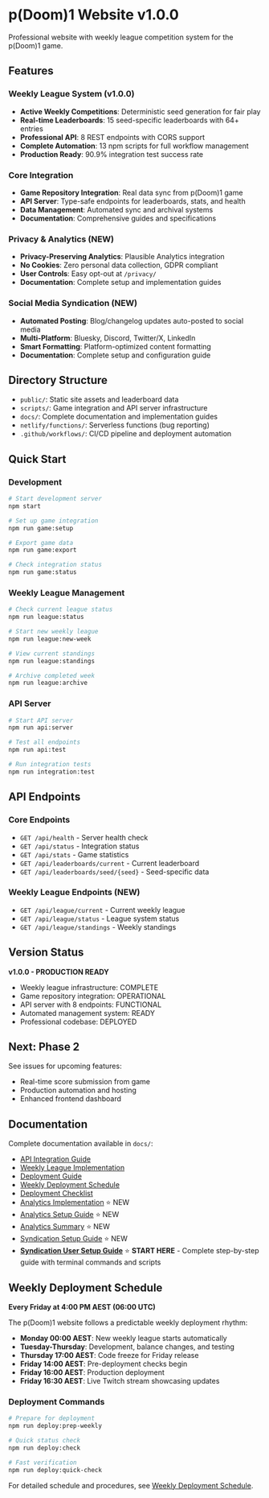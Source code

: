 # p(Doom)1 Website v1.0.0

Professional website with weekly league competition system for the p(Doom)1 game.

## Features

### Weekly League System (v1.0.0)
- **Active Weekly Competitions**: Deterministic seed generation for fair play
- **Real-time Leaderboards**: 15 seed-specific leaderboards with 64+ entries
- **Professional API**: 8 REST endpoints with CORS support
- **Complete Automation**: 13 npm scripts for full workflow management
- **Production Ready**: 90.9% integration test success rate

### Core Integration
- **Game Repository Integration**: Real data sync from p(Doom)1 game
- **API Server**: Type-safe endpoints for leaderboards, stats, and health
- **Data Management**: Automated sync and archival systems
- **Documentation**: Comprehensive guides and specifications

### Privacy & Analytics (NEW)
- **Privacy-Preserving Analytics**: Plausible Analytics integration
- **No Cookies**: Zero personal data collection, GDPR compliant
- **User Controls**: Easy opt-out at `/privacy/`
- **Documentation**: Complete setup and implementation guides

### Social Media Syndication (NEW)
- **Automated Posting**: Blog/changelog updates auto-posted to social media
- **Multi-Platform**: Bluesky, Discord, Twitter/X, LinkedIn
- **Smart Formatting**: Platform-optimized content formatting
- **Documentation**: Complete setup and configuration guide

## Directory Structure

- `public/`: Static site assets and leaderboard data
- `scripts/`: Game integration and API server infrastructure
- `docs/`: Complete documentation and implementation guides
- `netlify/functions/`: Serverless functions (bug reporting)
- `.github/workflows/`: CI/CD pipeline and deployment automation

## Quick Start

### Development
```bash
# Start development server
npm start

# Set up game integration
npm run game:setup

# Export game data
npm run game:export

# Check integration status
npm run game:status
```

### Weekly League Management
```bash
# Check current league status
npm run league:status

# Start new weekly league
npm run league:new-week

# View current standings
npm run league:standings

# Archive completed week
npm run league:archive
```

### API Server
```bash
# Start API server
npm run api:server

# Test all endpoints
npm run api:test

# Run integration tests
npm run integration:test
```

## API Endpoints

### Core Endpoints
- `GET /api/health` - Server health check
- `GET /api/status` - Integration status
- `GET /api/stats` - Game statistics
- `GET /api/leaderboards/current` - Current leaderboard
- `GET /api/leaderboards/seed/{seed}` - Seed-specific data

### Weekly League Endpoints (NEW)
- `GET /api/league/current` - Current weekly league
- `GET /api/league/status` - League system status
- `GET /api/league/standings` - Weekly standings

## Version Status

**v1.0.0 - PRODUCTION READY**
- Weekly league infrastructure: COMPLETE
- Game repository integration: OPERATIONAL
- API server with 8 endpoints: FUNCTIONAL
- Automated management system: READY
- Professional codebase: DEPLOYED

## Next: Phase 2

See issues for upcoming features:
- Real-time score submission from game
- Production automation and hosting
- Enhanced frontend dashboard

## Documentation

Complete documentation available in `docs/`:
- [API Integration Guide](docs/03-integrations/api-integration-complete.md)
- [Weekly League Implementation](docs/03-integrations/weekly-league-phase1-complete.md)
- [Deployment Guide](docs/03-integrations/v1-deployment-ready.md)
- [Weekly Deployment Schedule](docs/02-deployment/weekly-deployment-schedule.md)
- [Deployment Checklist](docs/02-deployment/weekly-deployment-checklist.md)
- [Analytics Implementation](docs/ANALYTICS_IMPLEMENTATION.md) ⭐ NEW
- [Analytics Setup Guide](docs/ANALYTICS_SETUP.md) ⭐ NEW
- [Analytics Summary](docs/ANALYTICS_SUMMARY.md) ⭐ NEW
- [Syndication Setup Guide](docs/SYNDICATION_SETUP.md) ⭐ NEW
- [**Syndication User Setup Guide**](docs/SYNDICATION_USER_SETUP_GUIDE.md) ⭐ **START HERE** - Complete step-by-step guide with terminal commands and scripts

## Weekly Deployment Schedule

**Every Friday at 4:00 PM AEST (06:00 UTC)**

The p(Doom)1 website follows a predictable weekly deployment rhythm:
- **Monday 00:00 AEST**: New weekly league starts automatically
- **Tuesday-Thursday**: Development, balance changes, and testing
- **Thursday 17:00 AEST**: Code freeze for Friday release
- **Friday 14:00 AEST**: Pre-deployment checks begin
- **Friday 16:00 AEST**: Production deployment
- **Friday 16:30 AEST**: Live Twitch stream showcasing updates

### Deployment Commands

```bash
# Prepare for deployment
npm run deploy:prep-weekly

# Quick status check
npm run deploy:check

# Fast verification
npm run deploy:quick-check
```

For detailed schedule and procedures, see [Weekly Deployment Schedule](docs/02-deployment/weekly-deployment-schedule.md).